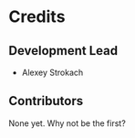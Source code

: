 # Credits

## Development Lead

- Alexey Strokach

## Contributors

None yet. Why not be the first?
